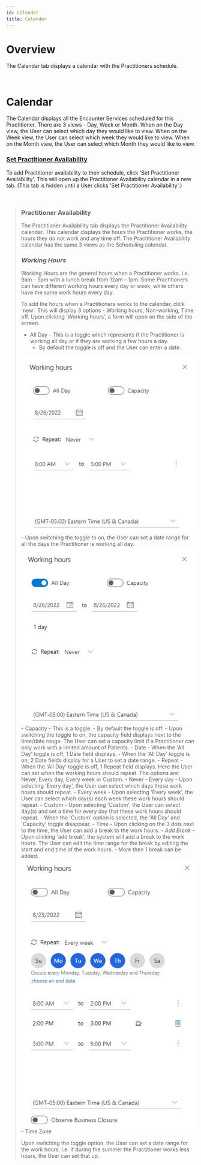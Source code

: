 ```yaml
---
id: Calendar
title: Calendar
---
```

# Overview

The Calendar tab displays a calendar with the Practitioners schedule.   

<br>

# Calendar

The Calendar displays all the Encounter Services scheduled for this Practitioner. There are 3 views - Day, Week or Month. When on the Day view, the User can select which day they would like to view. When on the Week view, the User can select which week they would like to view. When on the Month view, the User can select which Month they would like to view.

 ### <u> Set Practitioner Availability </u>
 
 To add Practitioner availability to their schedule, click 'Set Practitioner Availability'. This will open up the Practitioner Availability calendar in a new tab. (This tab is hidden until a User clicks 'Set Practitioner Availability'.)

<br>

> ### Practitioner Availability
>
> The Practitioner Availability tab displays the Practitioner Availability calendar. This calendar displays the hours the Practitioner works, the hours they do not work and any time off. The Practitioner Availability calendar has the same 3 views as the Scheduling calendar. 
>
> ### <i> Working Hours </i>
> 
> Working Hours are the general hours when a Practitioner works. I.e. 9am - 5pm with a lunch break from 12am - 1pm. Some Practitioners can have different working hours every day or week, while others have the same work hours every day. 
> 
> To add the hours when a Practitioners works to the calendar, click 'new'. This will display 3 options - Working hours, Non-working, Time off. Upon clicking 'Working hours', a form will open on the side of the screen. 
> 
> - All Day - This is a toggle which represents if the Practitioner is working all day or if they are working a few hours a day. 
>   - By default the toggle is off and the User can enter a date.
> <img src ="/static/img/allDay.jpg" width="500"/> 
>   - Upon switching the toggle to on, the User can set a date range for all the days the Practitioner is working all day. 
> <img src ="/static/img/allDayOn.jpg" width="500"/> 
> - Capacity - This is a toggle. 
>   - By default the toggle is off.
>   - Upon switching the toggle to on, the capacity field displays next to the time/date range. The User can set a capacity limit if a Practitioner can only work with a limited amount of Patients. 
> - Date 
>   - When the 'All Day' toggle is off, 1 Date field displays.
>   - When the 'All Day' toggle is on, 2 Date fields display for a User to set a date range.
> - Repeat - When the 'All Day' toggle is off, 1 Repeat field displays. Here the User can set when the working hours should repeat. The options are: Never, Every day, Every week or Custom. 
>   - Never
>   - Every day - Upon selecting 'Every day', the User can select which days these work hours should repeat. 
>   - Every week -  Upon selecting 'Every week', the User can select which day(s) each week these work hours should repeat.
>   - Custom 
>      - Upon selecting 'Custom', the User can select day(s) and set a time for every day that these work hours should repeat.
>      - When the 'Custom' option is selected, the 'All Day' and 'Capacity' toggle disappear. 
> - Time
>   - Upon clicking on the 3 dots next to the time, the User can add a break to the work hours.
>     - <i> Add Break </i>
>       - Upon clicking 'add break', the system will add a break to the work hours. The User can edit the time range for the break by editing the start and end time of the work hours.
>       - More then 1 break can be added.
> <img src ="/static/img/breakHours.jpg" width="500"/> 
> - Time Zone
> 
> Upon switching the toggle option, the User can set a date range for the work hours. I.e. If during the summer the Practitioner works less hours, the User can set that up.  